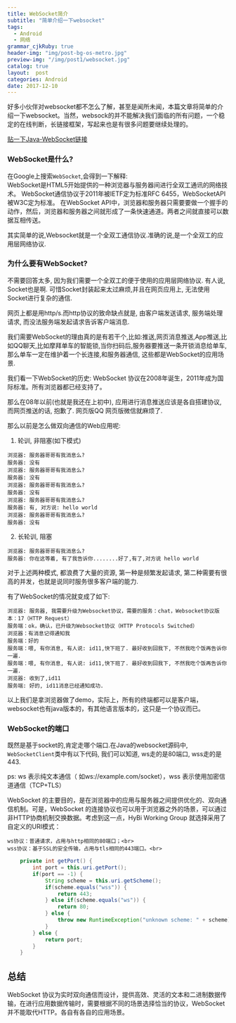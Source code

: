 ```yaml
---
title: WebSocket简介
subtitle: "简单介绍一下websocket"
tags:
  - Android
  - 网络
grammar_cjkRuby: true
header-img: "img/post-bg-os-metro.jpg"
preview-img: "/img/post1/websocket.jpg"
catalog: true
layout:  post
categories: Android
date: 2017-12-10
---
```


好多小伙伴对websocket都不怎么了解，甚至是闻所未闻，本篇文章将简单的介绍一下websocket。当然，websock的并不能解决我们面临的所有问题，一个稳定的在线判断，长链接框架，写起来也是有很多问题要继续处理的。

[贴一下Java-WebSocket链接](https://github.com/TooTallNate/Java-WebSocket)

### WebSocket是什么?
在Google上搜索`WebSocket`,会得到一下解释: <br>
WebSocket是HTML5开始提供的一种浏览器与服务器间进行全双工通讯的网络技术。 WebSocket通信协议于2011年被IETF定为标准RFC 6455，WebSocketAPI被W3C定为标准。 在WebSocket API中，浏览器和服务器只需要要做一个握手的动作，然后，浏览器和服务器之间就形成了一条快速通道。两者之间就直接可以数据互相传送。

其实简单的说,Websocket就是一个全双工通信协议.准确的说,是一个全双工的应用层网络协议.

### 为什么要有WebSocket?
不需要回答太多, 因为我们需要一个全双工的便于使用的应用层网络协议.
有人说, Socket也是啊. 可惜Socket封装起来太过麻烦,并且在网页应用上, 无法使用Socket进行复杂的通信.

网页上都是用http/s.而http协议的致命缺点就是, 由客户端发送请求, 服务端处理请求, 而没法服务端发起请求告诉客户端消息.

我们需要WebSocket的理由真的是有若干个,比如:推送,网页消息推送,App推送,比如QQ聊天,比如摩拜单车的智能锁,当你扫码后,服务器要推送一条开锁消息给单车, 那么单车一定在维护着一个长连接,和服务器通信, 这些都是WebSocket的应用场景.

我们看一下WebSocket的历史: WebSocket 协议在2008年诞生，2011年成为国际标准。所有浏览器都已经支持了。

那么在08年以前(也就是我还在上初中), 应用进行消息推送应该是各自搭建协议, 而网页推送的话, 抱歉了. 网页版QQ 网页版微信就麻烦了.

那么以前是怎么做双向通信的Web应用呢:
1. 轮训, 非阻塞(如下模式)
```
浏览器: 服务器哥哥有我消息么?
服务器: 没有
浏览器: 服务器哥哥有我消息么?
服务器: 没有
浏览器: 服务器哥哥有我消息么?
服务器: 没有
浏览器: 服务器哥哥有我消息么?
服务器: 有, 对方说: hello world
浏览器: 服务器哥哥有我消息么?
服务器: 没有
```

2. 长轮训, 阻塞
```
浏览器: 服务器哥哥有我消息么?
服务器: 你在这等着, 有了我告诉你........好了,有了,对方说 hello world
```

对于上述两种模式, 都浪费了大量的资源, 第一种是频繁发起请求, 第二种需要有很高的并发，也就是说同时服务很多客户端的能力.

有了WebSocket的情况就变成了如下:

```
浏览器: 服务器, 我需要升级为Websocket协议，需要的服务：chat，Websocket协议版本：17（HTTP Request）
服务端：ok，确认，已升级为Websocket协议（HTTP Protocols Switched）
浏览器：有消息记得通知我
服务端：好的
服务端：喂, 有你消息, 有人说: id11,快下班了. 最好收到回我下, 不然我吃个饭再告诉你一遍.
服务端：喂, 有你消息, 有人说: id11,快下班了. 最好收到回我下, 不然我吃个饭再告诉你一遍.
浏览器: 收到了,id11
服务端: 好的, id11消息已经通知成功.
```

以上我们是拿浏览器做了demo，实际上，所有的终端都可以是客户端，websocket也有java版本的，有其他语言版本的，这只是一个协议而已。

### WebSocket的端口
既然是基于socket的,肯定走哪个端口.在Java的websocket源码中, `WebSocketClient`类中有以下代码, 我们可以知道, ws走的是80端口, wss走的是443.

ps: ws 表示纯文本通信（ 如ws://example.com/socket），wss 表示使用加密信道通信（TCP+TLS）

WebSocket 的主要目的，是在浏览器中的应用与服务器之间提供优化的、双向通信机制。可是，WebSocket 的连接协议也可以用于浏览器之外的场景，可以通过非HTTP协商机制交换数据。考虑到这一点，HyBi Working Group 就选择采用了自定义的URI模式：

    ws协议：普通请求，占用与http相同的80端口；<br>
    wss协议：基于SSL的安全传输，占用与tls相同的443端口。<br>


``` java
    private int getPort() {
        int port = this.uri.getPort();
        if(port == -1) {
            String scheme = this.uri.getScheme();
            if(scheme.equals("wss")) {
                return 443;
            } else if(scheme.equals("ws")) {
                return 80;
            } else {
                throw new RuntimeException("unknown scheme: " + scheme);
            }
        } else {
            return port;
        }
    }
```

## 总结
WebSocket 协议为实时双向通信而设计，提供高效、灵活的文本和二进制数据传输，在进行应用数据传输时，需要根据不同的场景选择恰当的协议，WebSocket 并不能取代HTTP。各自有各自的应用场景。
